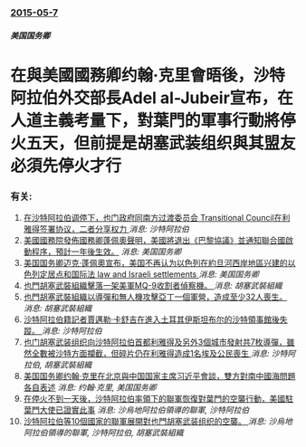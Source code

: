 ### [2015-05-7](/news/2015/05/7/index.md)

##### 美国国务卿
# 在與美國國務卿约翰·克里會晤後，沙特阿拉伯外交部長Adel al-Jubeir宣布，在人道主義考量下，對葉門的軍事行動將停火五天，但前提是胡塞武装组织與其盟友必須先停火才行




### 有关:

1. [ 在沙特阿拉伯调停下，也门政府同南方过渡委员会 Transitional Council在利雅得签署协议，二者分享权力 ](/zh/news/2019/11/5/在沙特阿拉伯调停下-也门政府同南方过渡委员会-Transitional-Council在利雅得签署协议-二者分享权力.md) _消息: 沙特阿拉伯_
2. [美國國務院發佈國務卿蓬佩奧聲明，美國將退出《巴黎協議》並通知聯合國啟動程序，預計一年後生效。](/zh/news/2019/11/4/美國國務院發佈國務卿蓬佩奧聲明-美國將退出-巴黎協議-並通知聯合國啟動程序-預計一年後生效.md) _消息: 美国国务卿_
3. [美国国务卿迈克·蓬佩奧宣布，美国不再认为以色列在約旦河西岸地區兴建的以色列定居点和国际法 law and Israeli settlements ](/zh/news/2019/11/18/美国国务卿迈克-蓬佩奧宣布-美国不再认为以色列在約旦河西岸地區兴建的以色列定居点和国际法-law-and-Israeli.md) _消息: 美国国务卿_
4. [也門胡塞武裝組織擊落一架美軍MQ-9收割者偵察機。 ](/zh/news/2019/08/20/也門胡塞武裝組織擊落一架美軍MQ-9收割者偵察機.md) _消息: 胡塞武裝組織_
5. [也門胡塞武裝組織以導彈和無人機攻擊亞丁一個軍營，造成至少32人喪生。 ](/zh/news/2019/08/1/也門胡塞武裝組織以導彈和無人機攻擊亞丁一個軍營-造成至少32人喪生.md) _消息: 胡塞武裝組織_
6. [沙特阿拉伯籍記者賈邁勒·卡舒吉在進入土耳其伊斯坦布尔的沙特領事館後失蹤。 ](/zh/news/2018/10/2/沙特阿拉伯籍記者賈邁勒-卡舒吉在進入土耳其伊斯坦布尔的沙特領事館後失蹤.md) _消息: 沙特阿拉伯_
7. [也门胡塞武装组织向沙特阿拉伯首都利雅得及另外3個城市發射共7枚導彈，雖然全數被沙特方面攔截，但碎片仍在利雅得造成1名埃及公民喪生 ](/zh/news/2018/03/25/也门胡塞武装组织向沙特阿拉伯首都利雅得及另外3個城市發射共7枚導彈-雖然全數被沙特方面攔截-但碎片仍在利雅得造成1名埃及.md) _消息: 沙特阿拉伯, 胡塞武裝組織_
8. [美国国务卿约翰·克里在北京與中国国家主席习近平會談，雙方對南中國海問題各自表述](/zh/news/2015/05/15/美国国务卿约翰-克里在北京與中国国家主席习近平會談-雙方對南中國海問題各自表述.md) _消息: 约翰·克里, 美国国务卿_
9. [在停火不到一天後，沙特阿拉伯率領下的聯軍恢復對葉門的空襲行動，美國駐葉門大使已證實此事](/zh/news/2015/04/22/在停火不到一天後-沙特阿拉伯率領下的聯軍恢復對葉門的空襲行動-美國駐葉門大使已證實此事.md) _消息: 沙烏地阿拉伯領導的聯軍, 沙特阿拉伯_
10. [沙特阿拉伯等10個國家的聯軍展開對也門胡塞武装组织的空襲。 ](/zh/news/2015/03/26/沙特阿拉伯等10個國家的聯軍展開對也門胡塞武装组织的空襲.md) _消息: 沙烏地阿拉伯領導的聯軍, 沙特阿拉伯, 胡塞武裝組織_
